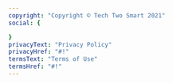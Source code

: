 ```yaml
---
copyright: "Copyright © Tech Two Smart 2021"
social: {

}
privacyText: "Privacy Policy"
privacyHref: "#!"
termsText: "Terms of Use"
termsHref: "#!"
---
```


